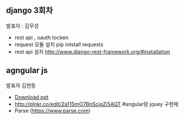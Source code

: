 ## django 3회차
발표자 : 김무성
- rest api , oauth tocken
- request 모듈 설치  pip intstall requests
- rest api 설치 http://www.django-rest-framework.org/#installation

## agngular js
발표자 김현동
- [Download ppt](http://biopy.github.io/doc/part2/AngularJS.pdf)
- http://plnkr.co/edit/2a11SmO7BnSciqZj5AQT   #angular랑 jquey 구현체
- Parse (https://www.parse.com)


